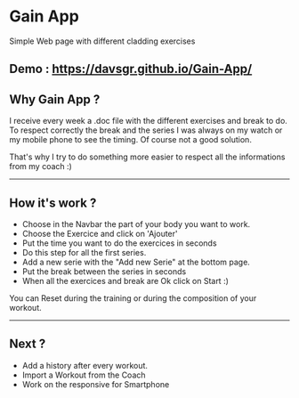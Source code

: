 # Gain App
Simple Web page with different cladding exercises 

Demo : https://davsgr.github.io/Gain-App/
---

## Why Gain App ? 
I receive every week a .doc file with the different exercises and break to do. 
To respect correctly the break and the series I was always on my watch or my mobile phone to see the timing. Of course not a good solution. 

That's why I try to do something more easier to respect all the informations from my coach :)

---

## How it's work ? 

* Choose in the Navbar the part of your body you want to work. 
* Choose the Exercice and click on 'Ajouter'
* Put the time you want to do the exercices in seconds
* Do this step for all the first series. 
* Add a new serie with the "Add new Serie" at the bottom page.
* Put the break between the series in seconds
* When all the exercices and break are Ok click on Start :)

You can Reset during the training or during the composition of your workout. 

---

## Next ? 

- Add a history after every workout.
- Import a Workout from the Coach
- Work on the responsive for Smartphone